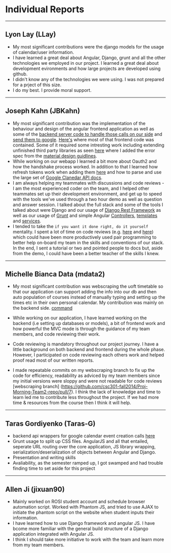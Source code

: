 # Individual Reports

-----

## Lyon Lay (LLay)

 * My most significant contributions were the django models for the usage of calendar/user information.
 * I have learned a great deal about Angular, Django, grunt and all the other technologies we employed in our project. I learned a great deal about development evironments and how large projects are developed using github. 
 * I didn't know any of the technologies we were using. I was not prepared for a prject of this size. 
 * I do my best. I provide moral support. 
 
----

## Joseph Kahn (JBKahn)

 * My most significant contribution was the implementation of the behaviour and design of the angular frontend application as well as some of the [backend server code to handle those calls on our side](https://github.com/csc301-fall2014/Proj-Morning-Team2-repo/pull/13/files#diff-51dd35e87aa8f465594ce1af3ea1fd12R125) and [send them to google](https://github.com/csc301-fall2014/Proj-Morning-Team2-repo/commit/527950438cdb215ad73ed2063f3919cb015f01e0#diff-189655e2e52c208eaf27ba53364e80e1). [Here's](https://github.com/csc301-fall2014/Proj-Morning-Team2-repo/tree/master/AbArticulus/time_table/static_src) where most of that frontend code was contained. Some of it required some intresting work including extending unfinished third party libraries as seen [here](https://github.com/csc301-fall2014/Proj-Morning-Team2-repo/commit/95832d117a677ac66ce8b4647881e5b1f7879518#diff-1f952f9b9a806d2197e773f259707a17) where I added the error spec from the [material design guidlines](http://www.google.com/design/spec/patterns/errors.html).
 * While working on our webapp I learned a bit more about Oauth2 and how the handshake process worked. In addition to that I learned how refresh tokens work when adding them [here](https://github.com/csc301-fall2014/Proj-Morning-Team2-repo/commit/a1ce81e3bc80ca132465aa4b6c409f9ed138ce9e#diff-d3122f77e6f8cad3e0be4b2a2c11bebbR26) and how to parse and use the large set of [Google Clanedar API docs](https://developers.google.com/google-apps/calendar/v3/reference/).
 * I am always helping my teammates with discussions and code reviews - I am the most experienced coder on the team, and I helped other teammates set up their development environment, and get up to speed with the tools we've used through a two hour demo as well as question and answer session. I talked about the full stack and some of the tools I talked about were Django and our usage of [Django Rest Framework](https://github.com/csc301-fall2014/Proj-Morning-Team2-repo/blob/master/AbArticulus/todo/views.py) as well as our usage of [Grunt](https://github.com/csc301-fall2014/Proj-Morning-Team2-repo/blob/master/AbArticulus/todo/Gruntfile.js) and simple Angular [Controllers](https://github.com/csc301-fall2014/Proj-Morning-Team2-repo/blob/master/AbArticulus/todo/static_src/js/controllers/ngTodoCtrl.js), [templates](https://github.com/csc301-fall2014/Proj-Morning-Team2-repo/blob/master/AbArticulus/todo/static_src/templates/todoApp.html) and [services](https://github.com/csc301-fall2014/Proj-Morning-Team2-repo/blob/master/AbArticulus/todo/static_src/js/services/todoService.js).
 * I tended to take the `if you want it done right, do it yourself` mentality. I spent a lot of time on code reviews (e.g. [here](https://github.com/csc301-fall2014/Proj-Morning-Team2-repo/pull/5) and [here](https://github.com/csc301-fall2014/Proj-Morning-Team2-repo/pull/7)) which could have been more productively used pair programming to better help on-board my team in the skills and conventions of our stack. In the end, I sent a tutorial or two and pointed people to docs but, aside from the demo, I could have been a better teacher of the skills I knew.

----
## Michelle Bianca Data (mdata2)

* My most significant contribution was webscraping the uoft timetable so that our application can support adding the info into our db and then auto population of courses instead of manually typing and setting up the times etc in their own personal calendar. My contribution was mainly on the backend side. [command](https://github.com/csc301-fall2014/Proj-Morning-Team2-repo/blob/web-scraping-timetable/AbArticulus/abcalendar/management/commands/webscraper.py)

* While working on our application, I have learned working on the backend (i.e setting up databases or models), a bit of frontend work and how powerful the MVC mode is through the guidance of my team members, and code reviewing their work.

* Code reviewing is mandatory throughout our project journey. I have a little background on both backend and frontend during the whole phase. However, I participated on code reviewing each others work and helped proof read most of our written reports.

* I made repeatable commits on my webscraping branch to fix up the code for efficiency, readability as adviced by my team members since my initial versions were sloppy and were not readable for code reviews [webscraping branch] (https://github.com/csc301-fall2014/Proj-Morning-Team2-repo/pull/7). I think the lack of knowledge and time to learn led me to contribute less throughout the project. If we had more time & resources from the course then I think it will help.

----
## Taras Gordiyenko (Taras-G)

 * backend api wrappers for google calendar event creation calls [here](https://github.com/csc301-fall2014/Proj-Morning-Team2-repo/pull/10/files)
 * Grunt usage to split up CSS files. AngularJS and all that entailed, seperate URL routing over the core application, JS library wrapping, serialization/deserialization of objects between Angular and Django.
 * Presentation and writing skills
 * Avaliability, as the semester ramped up, I got swamped and had trouble finding time to set aside for this project

----
## Allen Ji (jixuan90)

* Mainly worked on ROSI student account and schedule browser automation script. Worked with Phantom JS, and tried to use AJAX to initiate the phantom script on the website when student inputs their information.
* I have learned how to use Django framework and angular JS. I have bcome more familiar with the general build structure of a Django application integrated with Angular JS. 
* I think I should take more initiative to work with the team and learn more from my team members.
